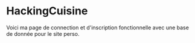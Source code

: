 # HackingCuisine

Voici ma page de connection et d'inscription fonctionnelle avec une base de donnée pour le site perso.
